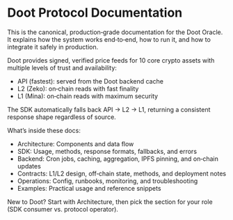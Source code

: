 # Doot Protocol Documentation

This is the canonical, production‑grade documentation for the Doot Oracle.
It explains how the system works end‑to‑end, how to run it, and how to
integrate it safely in production.

Doot provides signed, verified price feeds for 10 core crypto assets with
multiple levels of trust and availability:

- API (fastest): served from the Doot backend cache
- L2 (Zeko): on‑chain reads with fast finality
- L1 (Mina): on‑chain reads with maximum security

The SDK automatically falls back API → L2 → L1, returning a consistent
response shape regardless of source.

What’s inside these docs:

- Architecture: Components and data flow
- SDK: Usage, methods, response formats, fallbacks, and errors
- Backend: Cron jobs, caching, aggregation, IPFS pinning, and on‑chain updates
- Contracts: L1/L2 design, off‑chain state, methods, and deployment notes
- Operations: Config, runbooks, monitoring, and troubleshooting
- Examples: Practical usage and reference snippets

New to Doot? Start with Architecture, then pick the section for your role
(SDK consumer vs. protocol operator).
